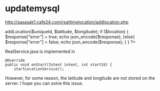 # updatemysql

http://sasasak1.cafe24.com/realtimelocation/addlocation.php

<?php
    require_once 'include/dbFunctions.php';
	$db = new DBFunction();
	 
	// json response array
	$response = array();
	if (isset($_POST['uniqueId']) && isset($_POST['latitude']) && isset($_POST['longitude'])) {
		
		// receiving the post params
		$uniqueId = $_POST['uniqueId'];
		$latitude = $_POST['latitude'];
		$longitude = $_POST['longitude'];
		
		// add new position to db
		$location = $db->addLocation($uniqueId, $latitude, $longitude);
		
		if ($location) {
			$response["error"] = true;
			echo json_encode($response);
		}else{
			$response["error"] = false;
			echo json_encode($response);
		}
	}
	 
?>





RealService.java  is implemented in

    @Override
    public void onStart(Intent intent, int startId) {
        startLocationService();

However, for some reason, the latitude and longitude are not stored on the server.
I hope you can solve this issue.

